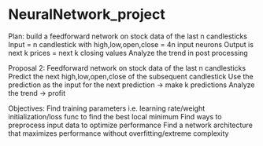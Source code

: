 # NeuralNetwork_project

Plan: 
build a feedforward network on stock data of the last n candlesticks
Input = n candlestick with high,low,open,close = 4n input neurons
Output is next k prices = next k closing values
Analyze the trend in post processing

Proposal 2:
Feedforward network on stock data of the last n candlesticks
Predict the next high,low,open,close of the subsequent candlestick
Use the prediction as the input for the next prediction -> make k predictions
Analyze the trend -> profit

Objectives:
Find training parameters i.e. learning rate/weight initialization/loss func to find the best local minimum
Find ways to preprocess input data to optimize performance
Find a network architecture that maximizes performance without overfitting/extreme complexity
